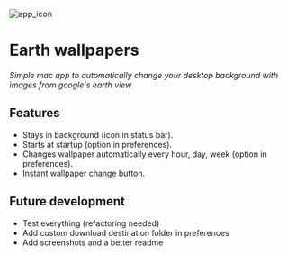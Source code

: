 ![app_icon](https://raw.githubusercontent.com/membersheep/earth-view-wallpapers/master/app_icon_readme.png)
# Earth wallpapers
*Simple mac app to automatically change your desktop background with images from google's earth view*
## Features
- Stays in background (icon in status bar).
- Starts at startup (option in preferences).
- Changes wallpaper automatically every hour, day, week (option in preferences).
- Instant wallpaper change button.

## Future development
- Test everything (refactoring needed)
- Add custom download destination folder in preferences
- Add screenshots and a better readme
